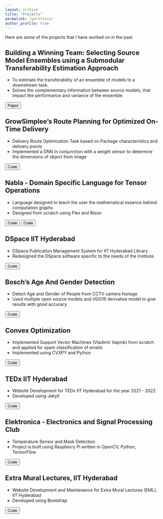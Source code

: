 ```yaml
---
layout: archive
title: "Projects"
permalink: /portfolio/
author_profile: true
---
```


Here are some of the projects that I have worked on in the past

## Building a Winning Team: Selecting Source Model Ensembles using a Submodular Transferability Estimation Approach

- To estimate the transferability of an ensemble of models to a downstream task. 
- Solves the complementary information between source models, that impact the performance and variance of the ensemble

<button type="button" class="btn btn-primary btn-sm" onclick=" window.open('https://arxiv.org/abs/2309.02429','_blank')">Paper</button>

## GrowSimplee’s Route Planning for Optimized On-Time Delivery

- Delivery Route Optimization Task based on Package characteristics and delivery points
- Implemented a DNN in conjunction with a weight sensor to determine the dimensions of object from image

<button type="button" class="btn btn-primary btn-sm" onclick=" window.open('https://github.com/Aayush2492/grow-simplee-rider-admin-dashboard.git','_blank')">Code</button>


## Nabla - Domain Specific Language for Tensor Operations

- Language designed to teach the user the mathematical essence behind computation graphs
- Designed from scratch using Flex and Bison

<button type="button" class="btn btn-primary btn-sm" onclick=" window.open('https://github.com/tanmaygar/Nabla','_blank')">Code</button>
<button type="button" class="btn btn-primary btn-sm" onclick=" window.open('https://github.com/kartiksrinivas007/NABLA-Automatic-differentiation','_blank')">Code</button>

## DSpace IIT Hyderabad

- DSpace Publication Management System for IIT Hyderabad Library
- Redesigned the DSpace software specific to the needs of the Institute

<button type="button" class="btn btn-primary btn-sm" onclick=" window.open('https://github.com/DSpaceIITH','_blank')">Code</button>

## Bosch’s Age And Gender Detection

- Detect Age and Gender of People from CCTV camera footage
- Used multiple open source models and VGG19 derivative model to give results with good accuracy

<button type="button" class="btn btn-primary btn-sm" onclick=" window.open('https://github.com/Anmol42/bosch-age-gender','_blank')">Code</button>

## Convex Optimization

- Implemented Support Vector Machines (Vladimir Vapnik) from scratch and applied for spam classification of emails
- Implemented using CVXPY and Python

<button type="button" class="btn btn-primary btn-sm" onclick=" window.open('https://github.com/tanmaygar/ConvexProject','_blank')">Code</button>

## TEDx IIT Hyderabad

- Website Development for TEDx IIT Hyderabad for the year 2021 - 2022
- Developed using Jekyll

<button type="button" class="btn btn-primary btn-sm" onclick=" window.open('https://github.com/TEDxIITHyderabad','_blank')">Code</button>


## Elektronica - Electronics and Signal Processing Club

- Temperature Sensor and Mask Detection
- Project is built using Raspberry Pi written in OpenCV, Python, TensorFlow

<button type="button" class="btn btn-primary btn-sm" onclick=" window.open('https://github.com/tanmaygar/Elek_project','_blank')">Code</button>

## Extra Mural Lectures, IIT Hyderabad

- Website Development and Maintenance for Extra Mural Lectures (EML), IIT Hyderabad
- Developed using Bootstrap

<button type="button" class="btn btn-primary btn-sm" onclick=" window.open('https://github.com/tanmaygar/eml-site-iith','_blank')">Code</button>

<!-- {% include base_path %}


{% for post in site.portfolio %}
  {% include archive-single.html %}
{% endfor %} -->

